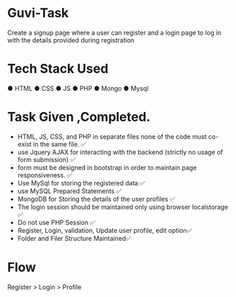 # Guvi-Task
Create a signup page where a user can register and a login page 
to log in with the details provided during registration

# Tech Stack Used 
● HTML
● CSS
● JS
● PHP
● Mongo
● Mysql

# Task Given ,Completed.
-  HTML, JS, CSS, and PHP in separate files none of the 
code must co-exist in the same file.
✅
-  use Jquery AJAX for interacting with the backend (strictly no usage 
of form submission) ✅
- form must be designed in bootstrap in order to 
maintain page responsiveness. ✅
-  Use MySql for storing the registered data ✅
-  use MySQL Prepared Statements ✅
-  MongoDB for Storing the details of the user profiles ✅
-  The login session should be maintained only using browser localstorage ✅
-  Do not use PHP Session ✅
-  Register, Login, validation, Update user profile, edit option✅
-  Folder and Filer Structure Maintained✅

# Flow
Register > Login > Profile

